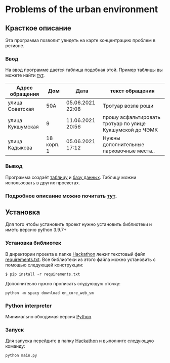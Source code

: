 # Problems of the urban environment

## Красткое описание
Эта программа позволит увидеть на карте концентрацию проблем в регионе.

### Ввод
На ввод программе дается таблица подобная этой. Пример таблицы вы можете найти [тут](./example/input/table).

Адрес обращения	| Дом | Дата | текст обращения
--- | --- | --- | ---
улица Советская | 50А | 05.06.2021 22:08 | Тротуар возле рощи
улица Кукшумская | 9 | 11.06.2021 20:56 | прошу асфальтировать тротуар по улице Кукшумской до ЧЭМК
улица Кадыкова | 18 корп. 1 | 05.06.2021 17:12 | Нужны дополнительные парковочные места..

### Вывод
Программа создаёт [таблицу](./Hackathon/output/table) и [базу данных](./Hackathon/output/db). Таблицу можни использовать в других проекстах.

### Подробное описание можно почитать [тут](./doc.md).
 ## Установка

 Для того чтобы установить проект нужно установить библиотеки и иметь версию python 3.9.7+

 ### Установка библиотек
 В директории проекта в папке [Hackathon](./Hackathon) лежит текстовый файл [requirements.txt](./Hackathon/requirements.txt). Все библиотеки из этого файла можно установить с помощью следующей конструкции: 
```
$ pip install -r requirements.txt
```
Дополнитеьно нужно прописать слудующую сточку:
```
python -m spacy download en_core_web_sm
```

### Python interpreter
Минимально обходимая версия [Python](https://www.python.org/downloads/release/python-397/).

### Запуск
Для запуска перейдите в папку [Hackathon](./Hackathon) и выполните следующую команду:
```
python main.py
```
